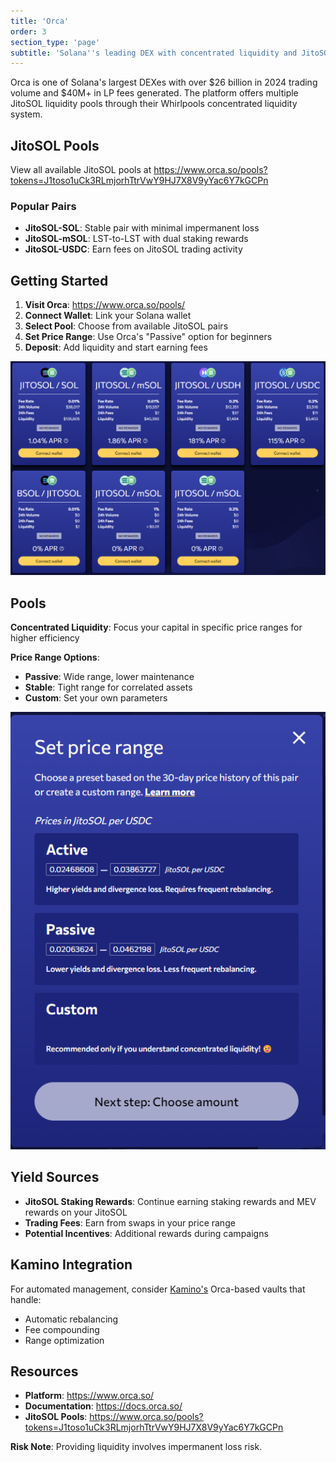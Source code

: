 ```yaml
---
title: 'Orca'
order: 3
section_type: 'page'
subtitle: 'Solana''s leading DEX with concentrated liquidity and JitoSOL pools'
---
```


Orca is one of Solana's largest DEXes with over $26 billion in 2024 trading volume and $40M+ in LP fees generated. The platform offers multiple JitoSOL liquidity pools through their Whirlpools concentrated liquidity system.

## JitoSOL Pools

View all available JitoSOL pools at <https://www.orca.so/pools?tokens=J1toso1uCk3RLmjorhTtrVwY9HJ7X8V9yYac6Y7kGCPn>

### **Popular Pairs**
- **JitoSOL-SOL**: Stable pair with minimal impermanent loss
- **JitoSOL-mSOL**: LST-to-LST with dual staking rewards
- **JitoSOL-USDC**: Earn fees on JitoSOL trading activity

## Getting Started

1. **Visit Orca**: <https://www.orca.so/pools/>
2. **Connect Wallet**: Link your Solana wallet
3. **Select Pool**: Choose from available JitoSOL pairs
4. **Set Price Range**: Use Orca's "Passive" option for beginners
5. **Deposit**: Add liquidity and start earning fees

![Orca 1](/shared/images/jitosol/Orca_1.webp)

## Pools

**Concentrated Liquidity**: Focus your capital in specific price ranges for higher efficiency

**Price Range Options**:
- **Passive**: Wide range, lower maintenance
- **Stable**: Tight range for correlated assets
- **Custom**: Set your own parameters

![Orca 2](/shared/images/jitosol/Orca_2.png)

## Yield Sources

- **JitoSOL Staking Rewards**: Continue earning staking rewards and MEV rewards on your JitoSOL
- **Trading Fees**: Earn from swaps in your price range
- **Potential Incentives**: Additional rewards during campaigns

## Kamino Integration

For automated management, consider [Kamino's](/jitosol/get-started/using-jitosol-flow/kamino/) Orca-based vaults that handle:
- Automatic rebalancing
- Fee compounding  
- Range optimization

## Resources

- **Platform**: <https://www.orca.so/>
- **Documentation**: <https://docs.orca.so/>
- **JitoSOL Pools**: <https://www.orca.so/pools?tokens=J1toso1uCk3RLmjorhTtrVwY9HJ7X8V9yYac6Y7kGCPn>

**Risk Note**: Providing liquidity involves impermanent loss risk.